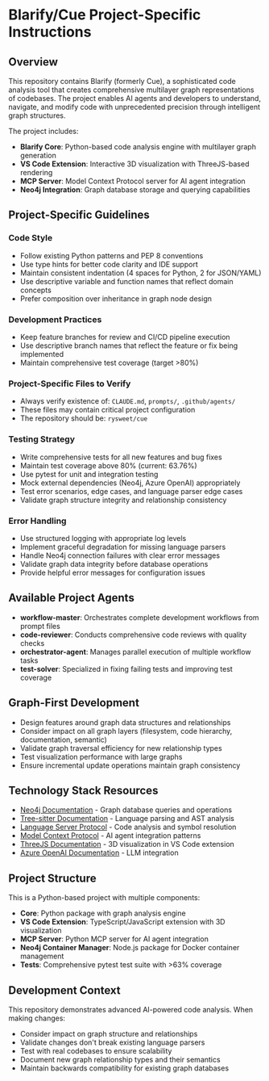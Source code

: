 # Blarify/Cue Project-Specific Instructions

## Overview

This repository contains Blarify (formerly Cue), a sophisticated code analysis tool that creates comprehensive multilayer graph representations of codebases. The project enables AI agents and developers to understand, navigate, and modify code with unprecedented precision through intelligent graph structures.

The project includes:
- **Blarify Core**: Python-based code analysis engine with multilayer graph generation
- **VS Code Extension**: Interactive 3D visualization with ThreeJS-based rendering  
- **MCP Server**: Model Context Protocol server for AI agent integration
- **Neo4j Integration**: Graph database storage and querying capabilities

## Project-Specific Guidelines

### Code Style
- Follow existing Python patterns and PEP 8 conventions
- Use type hints for better code clarity and IDE support
- Maintain consistent indentation (4 spaces for Python, 2 for JSON/YAML)
- Use descriptive variable and function names that reflect domain concepts
- Prefer composition over inheritance in graph node design

### Development Practices
- Keep feature branches for review and CI/CD pipeline execution
- Use descriptive branch names that reflect the feature or fix being implemented
- Maintain comprehensive test coverage (target >80%)

### Project-Specific Files to Verify
- Always verify existence of: `CLAUDE.md`, `prompts/`, `.github/agents/`
- These files may contain critical project configuration
- The repository should be: `rysweet/cue`

### Testing Strategy
- Write comprehensive tests for all new features and bug fixes
- Maintain test coverage above 80% (current: 63.76%)
- Use pytest for unit and integration testing
- Mock external dependencies (Neo4j, Azure OpenAI) appropriately
- Test error scenarios, edge cases, and language parser edge cases
- Validate graph structure integrity and relationship consistency

### Error Handling
- Use structured logging with appropriate log levels
- Implement graceful degradation for missing language parsers
- Handle Neo4j connection failures with clear error messages
- Validate graph data integrity before database operations
- Provide helpful error messages for configuration issues

## Available Project Agents
- **workflow-master**: Orchestrates complete development workflows from prompt files
- **code-reviewer**: Conducts comprehensive code reviews with quality checks
- **orchestrator-agent**: Manages parallel execution of multiple workflow tasks
- **test-solver**: Specialized in fixing failing tests and improving test coverage

## Graph-First Development
- Design features around graph data structures and relationships
- Consider impact on all graph layers (filesystem, code hierarchy, documentation, semantic)
- Validate graph traversal efficiency for new relationship types
- Test visualization performance with large graphs
- Ensure incremental update operations maintain graph consistency

## Technology Stack Resources
- [Neo4j Documentation](https://neo4j.com/docs/) - Graph database queries and operations
- [Tree-sitter Documentation](https://tree-sitter.github.io/tree-sitter/) - Language parsing and AST analysis
- [Language Server Protocol](https://microsoft.github.io/language-server-protocol/) - Code analysis and symbol resolution
- [Model Context Protocol](https://modelcontextprotocol.io/) - AI agent integration patterns
- [ThreeJS Documentation](https://threejs.org/docs/) - 3D visualization in VS Code extension
- [Azure OpenAI Documentation](https://docs.microsoft.com/en-us/azure/cognitive-services/openai/) - LLM integration

## Project Structure
This is a Python-based project with multiple components:
- **Core**: Python package with graph analysis engine
- **VS Code Extension**: TypeScript/JavaScript extension with 3D visualization
- **MCP Server**: Python MCP server for AI agent integration  
- **Neo4j Container Manager**: Node.js package for Docker container management
- **Tests**: Comprehensive pytest test suite with >63% coverage

## Development Context
This repository demonstrates advanced AI-powered code analysis. When making changes:
- Consider impact on graph structure and relationships
- Validate changes don't break existing language parsers
- Test with real codebases to ensure scalability
- Document new graph relationship types and their semantics
- Maintain backwards compatibility for existing graph databases